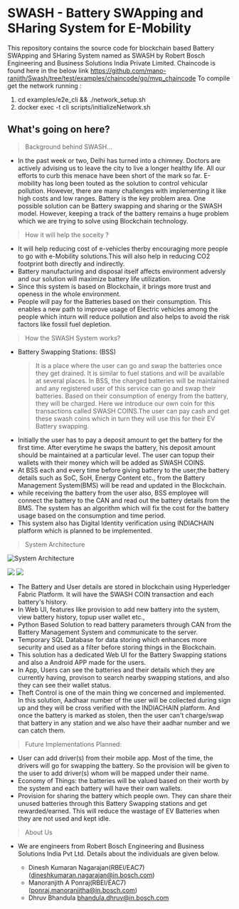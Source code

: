 # SWASH - Battery SWApping and SHaring System for E-Mobility

This repository contains the source code for blockchain based Battery SWApping and SHaring System named as SWASH by Robert Bosch Engineering and Business Solutions India Private Limited.
Chaincode is found here in the below link
https://github.com/mano-ranjith/Swash/tree/test/examples/chaincode/go/mvp_chaincode
To compile get the network running :
1. cd examples/e2e_cli && ./network_setup.sh
2. docker exec -t cli scripts/initializeNetwork.sh

## What's going on here?
> Background behind SWASH...

* In the past week or two, Delhi has turned into a chimney. Doctors are actively advising us to leave the city to live a longer healthy life. All our efforts to curb this menace have been short of the mark so far. E-mobility has long been touted as the solution to control vehicular pollution. However, there are many challenges with implementing it like high costs and low ranges. Battery is the key problem area. One possible solution can be Battery swapping and sharing or the SWASH model. However, keeping a track of the battery remains a huge problem which we are trying to solve using Blockchain technology.


> How it will help the soceity ?

* It will help reducing cost of e-vehicles therby encouraging more people to go with e-Mobility solutions.This will also help in reducing CO2 footprint both directly and indirectly.
* Battery manufacturing and disposal itself affects environment adversly and our solution will maximize battery life utilization.
* Since this system is based on Blockchain, it brings more trust and openess in the whole environment.
* People will pay for the Batteries based on their consumption. This enables a new path to improve usage of Electric vehicles among the people which inturn will reduce pollution and also helps to avoid the risk factors like fossil fuel depletion.


> How the SWASH System works?

* Battery Swapping Stations: (BSS)
	>It is a place where the user can go and swap the batteries once they get drained. It is similar to fuel stations and will be available at several places. In BSS, the charged batteries will be maintained and any registered user of this service can go and swap their batteries. Based on their consumption of energy from the battery, they will be charged. Here we introduce our own coin for this transactions called SWASH COINS.The user can pay cash and get these swash coins which in turn they will use this for their EV Battery swapping.
* Initially the user has to pay a deposit amount to get the battery for the first time. After everytime he swaps the battery, his deposit amount should be maintained at a particular level. The user can topup their wallets with their money  which will be added as SWASH COINS.
* At BSS each and every time before giving battery to the user,the battery details such as SoC, SoH, Energy Content etc., from the Battery Management System(BMS) will be read and updated in the Blockchain.
* while receiving the battery from the user also, BSS employee will connect the battery to the CAN and read out the battery details from the BMS. The system has an algorithm which will fix the cost for the battery usage based on the consumption and time period.
* This system also has Digital Identity verification using INDIACHAIN platform which is planned to be implemented. 



> System Architecture

![System Architecture]()

<img src="https://github.com/mano-ranjith/Swash/blob/test/image1.png"> 
<img src="https://github.com/mano-ranjith/Swash/blob/test/image2.png">

* The Battery and User details are stored in blockchain using Hyperledger Fabric Platform. It will have the SWASH COIN transaction and each battery's history.
* In Web UI, features like provision to add new battery into the system, view battery history, topup user wallet etc.,
* Python Based Solution to read battery parameters through CAN from the Battery Management System and communicate to the server.
* Temporary SQL Database for data storing which enhances more security and used as a filter before storing things in the Blockchain.
* This solution has a dedicated Web UI for the Battery Swapping stations and also a Android APP made for the users.
* In App, Users can see the batteries and their details which they are currently having, provison to search nearby swapping stations, and also they can see their wallet status.
* Theft Control is one of the main thing we concerned and implemented. In this solution, Aadhaar number of the user will be collected during sign up and they will be cross verified with the INDIACHAIN platform. And once the battery is marked as stolen, then the user can't charge/swap that battery in any station and we also have their aadhar number and we can catch them.

>Future Implementations Planned:

* User can add driver(s) from their mobile app. Most of the time, the drivers will go for swapping the battery. So the provision will be given to the user to add driver(s) whom will be mapped under their name. 
* Economy of Things: the batteries will be valued based on their worth by the system and each battery will have their own wallets.
* Provision for sharing the battery which people own. They can share their unused batteries through this Battery Swapping stations and get rewarded/earned. This will reduce the wastage of EV Batteries when they are not used and  kept idle.

>About Us

* We are engineers from Robert Bosch Engineering and Business Solutions India Pvt Ltd. Details about the individuals are given below.

	 * Dinesh Kumaran Nagarajan(RBEI/EAC7)(<dineshkumaran.nagarajan@in.bosch.com>)
	 * Manoranjith A Ponraj(RBEI/EAC7)(<ponraj.manoranjitha@in.bosch.com>)
	 * Dhruv Bhandula <bhandula.dhruv@in.bosch.com>
